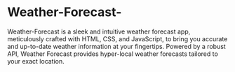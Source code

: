 # Weather-Forecast-
Weather-Forecast is a sleek and intuitive weather forecast app, meticulously crafted with HTML, CSS, and JavaScript, to bring you accurate and up-to-date weather information at your fingertips. Powered by a robust API, Weather Forecast provides hyper-local weather forecasts tailored to your exact location.
